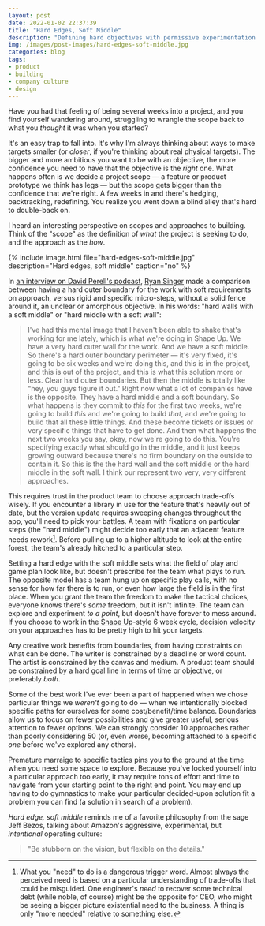 ```yaml
---
layout: post
date: 2022-01-02 22:37:39
title: "Hard Edges, Soft Middle"
description: "Defining hard objectives with permissive experimentation is the best way to build products."
img: /images/post-images/hard-edges-soft-middle.jpg
categories: blog
tags:
- product
- building
- company culture
- design
---
```


Have you had that feeling of being several weeks into a project, and you find yourself wandering around, struggling to wrangle the scope back to what you _thought_ it was when you started?

It's an easy trap to fall into. It's why I'm always thinking about ways to make targets smaller (or _closer_, if you're thinking about real physical targets). The bigger and more ambitious you want to be with an objective, the more confidence you need to have that the objective is the _right_ one. What happens often is we decide a project scope — a feature or product prototype we think has legs — but the scope gets bigger than the confidence that we're right. A few weeks in and there's hedging, backtracking, redefining. You realize you went down a blind alley that's hard to double-back on.

I heard an interesting perspective on scopes and approaches to building. Think of the "scope" as the definition of _what_ the project is seeking to do, and the approach as the _how_. 

{% include image.html file="hard-edges-soft-middle.jpg" description="Hard edges, soft middle" caption="no" %}

In [an interview on David Perell's podcast](https://perell.com/podcast/ryan-singer-design-and-consciousness/), [Ryan Singer](https://twitter.com/rjs) made a comparison between having a hard outer boundary for the work with soft requirements on approach, versus rigid and specific micro-steps, without a solid fence around it, an unclear or amorphous objective. In his words: "hard walls with a soft middle" or "hard middle with a soft wall":

> I've had this mental image that I haven't been able to shake that's working for me lately, which is what we're doing in Shape Up. We have a very hard outer wall for the work. And we have a soft middle. So there's a hard outer boundary perimeter — it's very fixed, it's going to be six weeks and we're doing this, and this is in the project, and this is out of the project, and this is what this solution more or less. Clear hard outer boundaries. But then the middle is totally like "hey, you guys figure it out." Right now what a lot of companies have is the opposite. They have a hard middle and a soft boundary. So what happens is they commit to _this_ for the first two weeks, we're going to build _this_ and we're going to build _that_, and we're going to build that all these little things. And these become tickets or issues or very specific things that have to get done. And then what happens the next two weeks you say, okay, now we're going to do this. You're specifying exactly what should go in the middle, and it just keeps growing outward because there's no firm boundary on the outside to contain it. So this is the the hard wall and the soft middle or the hard middle in the soft wall. I think our represent two very, very different approaches.

This requires trust in the product team to choose approach trade-offs wisely. If you encounter a library in use for the feature that's heavily out of date, but the version update requires sweeping changes throughout the app, you'll need to pick your battles. A team with fixations on particular steps (the "hard middle") might decide too early that an adjacent feature needs rework[^needs]. Before pulling up to a higher altitude to look at the entire forest, the team's already hitched to a particular step.

Setting a hard edge with the soft middle sets what the field of play and game plan look like, but doesn't prescribe for the team what plays to run. The opposite model has a team hung up on specific play calls, with no sense for how far there is to run, or even how large the field is in the first place. When you grant the team the freedom to make the tactical choices, everyone knows there's _some_ freedom, but it isn't infinite. The team can explore and experiment _to a point_, but doesn't have forever to mess around. If you choose to work in the [Shape Up](https://basecamp.com/shapeup/webbook)-style 6 week cycle, decision velocity on your approaches has to be pretty high to hit your targets.

Any creative work benefits from boundaries, from having constraints on what can be done. The writer is constrained by a deadline or word count. The artist is constrained by the canvas and medium. A product team should be constrained by a hard goal line in terms of time or objective, or preferably _both_.

Some of the best work I've ever been a part of happened when we chose particular things we _weren't_ going to do — when we intentionally blocked specific paths for ourselves for some cost/benefit/time balance. Boundaries allow us to focus on fewer possibilities and give greater useful, serious attention to fewer options. We can strongly consider 10 approaches rather than poorly considering 50 (or, even worse, becoming attached to a specific _one_ before we've explored any others).

Premature marraige to specific tactics pins you to the ground at the time when you need some space to explore. Because you've locked yourself into a particular approach too early, it may require tons of effort and time to navigate from your starting point to the right end point. You may end up having to do gymnastics to make your particular decided-upon solution fit a problem you can find (a solution in search of a problem).

_Hard edge, soft middle_ reminds me of a favorite philosophy from the sage Jeff Bezos, talking about Amazon's aggressive, experimental, but _intentional_ operating culture:

> "Be stubborn on the vision, but flexible on the details."

[^needs]: What you "need" to do is a dangerous trigger word. Almost always the perceived need is based on a particular understanding of trade-offs that could be misguided. One engineer's _need_ to recover some technical debt (while noble, of course) might be the opposite for CEO, who might be seeing a bigger picture existential need to the business. A thing is only "more needed" relative to something else.
